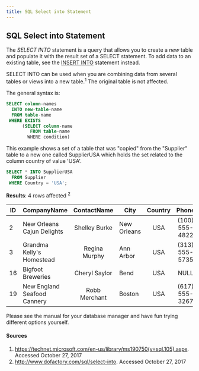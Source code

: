 ```yaml
---
title: SQL Select into Statement
---
```

## SQL Select into Statement

The <em>SELECT INTO</em> statement is a query that allows you to create a *new* table and populate it with the result set of a SELECT statement. To add data to an existing table, see the [INSERT INTO](guides/src/pages/sql/sql-insert-into-select-statement/index.md) statement instead.

SELECT INTO can be used when you are combining data from several tables or views into a new table.<sup>1</sup> The original table is not affected.

The general syntax is: 
```sql
SELECT column-names
  INTO new-table-name
  FROM table-name
 WHERE EXISTS 
      (SELECT column-name
         FROM table-name
        WHERE condition)
```

This example shows a set of a table that was "copied" from the "Supplier" table to a new one called SupplierUSA which holds the set related to the column country of value 'USA'. 

```sql
SELECT * INTO SupplierUSA
  FROM Supplier
 WHERE Country = 'USA';
 ```
 **Results**: 4 rows affected <sup>2</sup>
 
| ID | CompanyName                 | ContactName    | City        | Country  | Phone          |
|----|-----------------------------|:--------------:|-------------|:--------:|:--------------:|
|  2 | New Orleans Cajun Delights  | Shelley Burke  | New Orleans | USA      | (100) 555-4822 |
|  3 | Grandma Kelly's Homestead   | Regina Murphy  | Ann Arbor   | USA      | (313) 555-5735 |
| 16 | Bigfoot Breweries           | Cheryl Saylor  | Bend        | USA      | NULL           |
| 19 | New England Seafood Cannery | Robb Merchant  | Boston      | USA      | (617) 555-3267 | 


Please see the manual for your database manager and have fun trying different options yourself.

#### Sources
1. https://technet.microsoft.com/en-us/library/ms190750(v=sql.105).aspx. Accessed October 27, 2017
2. http://www.dofactory.com/sql/select-into. Accessed October 27, 2017

